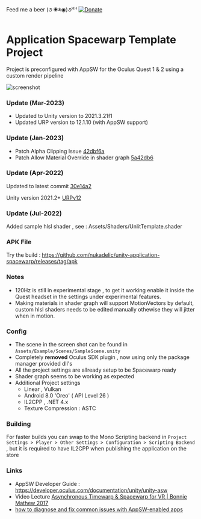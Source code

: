 Feed me a beer (૭ ◉༬◉)૭⁾⁾⁾⁾ [![Donate](https://img.shields.io/badge/Donate-PayPal-green.svg)](https://www.paypal.me/wad1m)
  
# Application Spacewarp Template Project
  
Project is preconfigured with AppSW for the Oculus Quest 1 &amp; 2 using a custom render pipeline 

![screenshot](https://raw.githubusercontent.com/nukadelic/unity-application-spacewarp/master/Img/screenshot.png)

### Update (Mar-2023)

+ Updated to Unity version to 2021.3.21f1
+ Updated URP version to 12.1.10 (with AppSW support)

### Update (Jan-2023)

+ Patch Alpha Clipping Issue [42dbf6a](https://gin.g-node.org/FloppyDisk/asw-render-pipelines-universal/commit/42dbf6a25b33099b1249bcd03ccffc223224818e)
+ Patch Allow Material Override in shader graph [5a42db6](https://gin.g-node.org/FloppyDisk/asw-render-pipelines-universal/commit/5a42db665706440403125170c379deb6b998aff5)

### Update (Apr-2022)

Updated to latest commit [30e14a2](https://github.com/Oculus-VR/Unity-Graphics/tree/30e14a2ca18f7c4c9903767895c1ca15d1af6c76)

Unity version 2021.2+ [URPv12](https://github.com/Oculus-VR/Unity-Graphics/commit/4f6daf0a988e86df35739c5fddbf6fe9bf9bb773)

### Update (Jul-2022)

Added sample hlsl shader , see : Assets/Shaders/UnlitTemplate.shader

### APK File 

Try the build : https://github.com/nukadelic/unity-application-spacewarp/releases/tag/apk

### Notes

* 120Hz is still in experimental stage , to get it working enable it inside the Quest headset in the settings under experimental features. 
* Making materials in shader graph will support MotionVectors by default, custom hlsl shaders needs to be edited manually othewise they will jitter when in motion.

### Config 

* The scene in the screen shot can be found in `Assets/Example/Scenes/SampleScene.unity`
* Completely **removed** Oculus SDK plugin , now using only the package manager provided dll's  
* All the project settings are allready setup to be Spacewarp ready 
* Shader graph seems to be working as expected 
* Additional Project settings 
  * Linear , Vulkan 
  * Android 8.0 'Oreo' ( API Level 26 ) 
  * IL2CPP , .NET 4.x  
  * Texture Compression : ASTC 

### Building 

For faster builds you can swap to the Mono Scripting backend in `Project Settings > Player > Other Settings > Configuration > Scripting Backend` , but it is required to have IL2CPP when publishing the application on the store 
  
### Links 

* AppSW Developer Guide : https://developer.oculus.com/documentation/unity/unity-asw
* Video Lecture [Asynchronous Timewarp & Spacewarp for VR | Bonnie Mathew 2017](https://www.youtube.com/watch?v=gqVIJtRjtr8)
* [how to diagnose and fix common issues with AppSW-enabled apps](https://github.com/oculus-samples/Unity-AppSpaceWarp)
